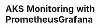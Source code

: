 # AKS Monitoring with PrometheusGrafana                                                                                                                                                                                                                                                                                                                                                                                                                                                                        
